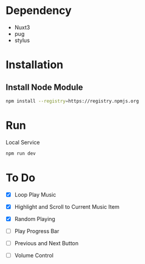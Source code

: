 # Dependency
- Nuxt3
- pug
- stylus

# Installation

## Install Node Module
```sh
npm install --registry=https://registry.npmjs.org
```
# Run
Local Service
```sh
npm run dev
```

# To Do
- [x] Loop Play Music
- [x] Highlight and Scroll to Current Music Item
- [x] Random Playing
- [ ] Play Progress Bar
- [ ] Previous and Next Button
- [ ] Volume Control


